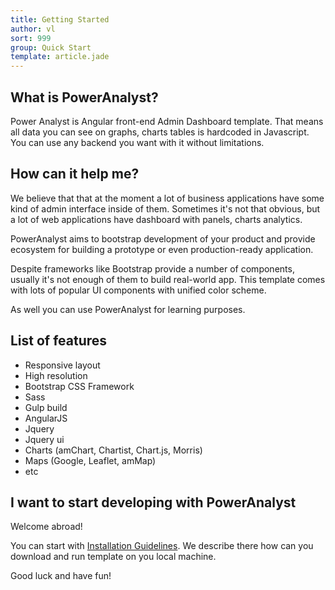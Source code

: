 ```yaml
---
title: Getting Started
author: vl
sort: 999
group: Quick Start
template: article.jade
---
```


## What is PowerAnalyst?

Power Analyst is Angular front-end Admin Dashboard template. That means all data you can see on graphs, charts tables is hardcoded in Javascript. You can use any backend you want with it without limitations.

## How can it help me?

We believe that that at the moment a lot of business applications have some kind of admin interface inside of them. Sometimes it's not that obvious, but a lot of web applications have dashboard with panels, charts analytics.

PowerAnalyst aims to bootstrap development of your product and provide ecosystem for building a prototype or even production-ready application.

Despite frameworks like Bootstrap provide a number of components, usually it's not enough of them to build real-world app. This template comes with lots of popular UI components with unified color scheme.

As well you can use PowerAnalyst for learning purposes.

## List of features

* Responsive layout
* High resolution
* Bootstrap CSS Framework
* Sass
* Gulp build
* AngularJS
* Jquery
* Jquery ui
* Charts (amChart, Chartist, Chart.js, Morris)
* Maps (Google, Leaflet, amMap)
* etc

## I want to start developing with PowerAnalyst

Welcome abroad!

You can start with [Installation Guidelines](/blur-admin/articles/002-installation-guidelines/). We describe there how can you download and run template on you local machine.

Good luck and have fun!